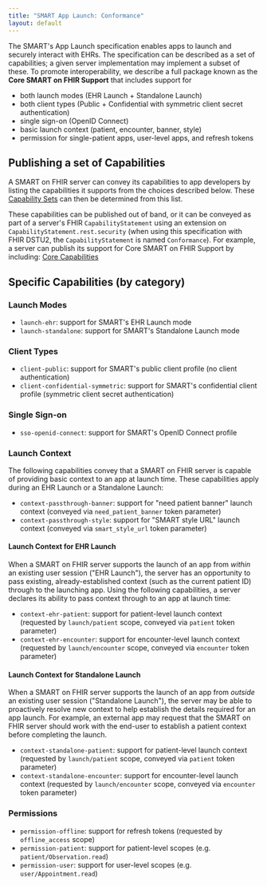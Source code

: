 ```yaml
---
title: "SMART App Launch: Conformance"
layout: default
---
```


The SMART's App Launch specification enables apps to launch and securely interact with EHRs.
The specification can be described as a set of capabilities; a given server implementation
may implement a subset of these. To promote interoperability, we describe a full package
known as the **Core SMART on FHIR Support** that includes support for

* both launch modes (EHR Launch + Standalone Launch)
* both client types (Public + Confidential with symmetric client secret authentication)
* single sign-on (OpenID Connect)
* basic launch context (patient, encounter, banner, style)
* permission for single-patient apps, user-level apps, and refresh tokens

## Publishing a set of Capabilities

A SMART on FHIR server can convey its capabilities to app developers by listing the capabilities it supports from the choices described below. These [Capability Sets](capability-sets/index.html) can then be determined from this list.

These capabilities can be published out of band, or it can be conveyed as part of a server's FHIR `CapabilityStatement` using an extension on `CapabilityStatement.rest.security` (when using this specification with FHIR DSTU2, the `CapabilityStatement` is named `Conformance`). For example, a server can publish its support for Core SMART on FHIR Support by including: [Core Capabilities](core-set/index.html)

## Specific Capabilities (by category)

### Launch Modes

* `launch-ehr`: support for SMART's EHR Launch mode  
* `launch-standalone`: support for SMART's Standalone Launch mode  

### Client Types

* `client-public`: support for SMART's public client profile (no client authentication)  
* `client-confidential-symmetric`: support for SMART's confidential client profile (symmetric client secret authentication)

### Single Sign-on

* `sso-openid-connect`: support for SMART's OpenID Connect profile

### Launch Context

The following capabilities convey that a SMART on FHIR server is capable of providing basic context
to an app at launch time. These capabilities apply during an EHR Launch or a Standalone Launch:

* `context-passthrough-banner`: support for "need patient banner" launch context (conveyed via `need_patient_banner` token parameter)
* `context-passthrough-style`: support for "SMART style URL" launch context (conveyed via `smart_style_url` token parameter)

#### Launch Context for EHR Launch

When a SMART on FHIR server supports the launch of an app from _within_ an
existing user session ("EHR Launch"), the server has an opportunity to pass
existing, already-established context (such as the current patient ID) through
to the launching app. Using the following capabilities, a server declares its
ability to pass context through to an app at launch time:

* `context-ehr-patient`: support for patient-level launch context (requested by `launch/patient` scope, conveyed via `patient` token parameter)
* `context-ehr-encounter`: support for encounter-level launch context (requested by `launch/encounter` scope, conveyed via `encounter` token parameter)

#### Launch Context for Standalone Launch

When a SMART on FHIR server supports the launch of an app from _outside_ an
existing user session ("Standalone Launch"), the server may be able to
proactively resolve new context to help establish the details required for an
app launch. For example, an external app may request that the SMART on FHIR
server should work with the end-user to establish a patient context before
completing the launch.

* `context-standalone-patient`: support for patient-level launch context (requested by `launch/patient` scope, conveyed via `patient` token parameter)
* `context-standalone-encounter`: support for encounter-level launch context (requested by `launch/encounter` scope, conveyed via `encounter` token parameter)


### Permissions

* `permission-offline`: support for refresh tokens (requested by `offline_access` scope)
* `permission-patient`: support for patient-level scopes (e.g. `patient/Observation.read`)
* `permission-user`: support for user-level scopes (e.g. `user/Appointment.read`)

<br />
